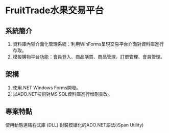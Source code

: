 # FruitTrade水果交易平台
## 系統簡介
1. 資料庫內容介面化管理系統：利用WinForms呈現交易平台介面對資料庫進行存取。
2. 模擬購物平台功能：會員登入、商品購買、商品管理、訂單管理、會員管理。
## 架構
1. 使用.NET Windows Forms開發。
2. 以ADO.NET技術對MS SQL資料庫進行增刪查改。
## 專案特點
使用動態連結程式庫 (DLL) 封裝模組化的ADO.NET語法(iSpan Utility)

